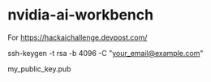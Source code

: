 # nvidia-ai-workbench
For https://hackaichallenge.devpost.com/



ssh-keygen -t rsa -b 4096 -C "your_email@example.com"


my_public_key.pub




